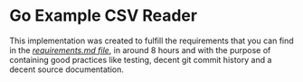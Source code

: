 # Go Example CSV Reader

This implementation was created to fulfill the requirements that you can find in the [_requirements.md file_](requirements.md), in around 8 hours and with the purpose of containing good practices like testing, decent git commit history and a decent source documentation.
